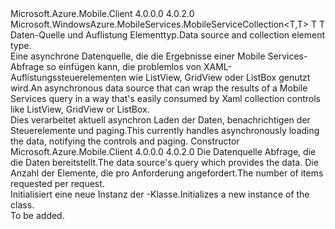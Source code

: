 <Type Name="MobileServiceCollection&lt;T&gt;" FullName="Microsoft.WindowsAzure.MobileServices.MobileServiceCollection&lt;T&gt;">
  <TypeSignature Language="C#" Value="public class MobileServiceCollection&lt;T&gt; : Microsoft.WindowsAzure.MobileServices.MobileServiceCollection&lt;T,T&gt;" />
  <TypeSignature Language="ILAsm" Value=".class public auto ansi beforefieldinit MobileServiceCollection`1&lt;T&gt; extends Microsoft.WindowsAzure.MobileServices.MobileServiceCollection`2&lt;!T, !T&gt;" />
  <TypeSignature Language="DocId" Value="T:Microsoft.WindowsAzure.MobileServices.MobileServiceCollection`1" />
  <TypeSignature Language="VB.NET" Value="Public Class MobileServiceCollection(Of T)&#xA;Inherits MobileServiceCollection(Of T, T)" />
  <TypeSignature Language="F#" Value="type MobileServiceCollection&lt;'T&gt; = class&#xA;    inherit MobileServiceCollection&lt;'T, 'T&gt;" />
  <AssemblyInfo>
    <AssemblyName>Microsoft.Azure.Mobile.Client</AssemblyName>
    <AssemblyVersion>4.0.0.0</AssemblyVersion>
    <AssemblyVersion>4.0.2.0</AssemblyVersion>
  </AssemblyInfo>
  <TypeParameters>
    <TypeParameter Name="T" />
  </TypeParameters>
  <Base>
    <BaseTypeName>Microsoft.WindowsAzure.MobileServices.MobileServiceCollection&lt;T,T&gt;</BaseTypeName>
    <BaseTypeArguments>
      <BaseTypeArgument TypeParamName="TTable">T</BaseTypeArgument>
      <BaseTypeArgument TypeParamName="TCollection">T</BaseTypeArgument>
    </BaseTypeArguments>
  </Base>
  <Interfaces />
  <Docs>
    <typeparam name="T"><span data-ttu-id="b8ea7-101">Daten-Quelle und Auflistung Elementtyp.</span><span class="sxs-lookup"><span data-stu-id="b8ea7-101">Data source and collection element type.</span></span></typeparam>
    <summary>
            <span data-ttu-id="b8ea7-102">Eine asynchrone Datenquelle, die die Ergebnisse einer Mobile Services-Abfrage so einfügen kann, die problemlos von XAML-Auflistungssteuerelementen wie ListView, GridView oder ListBox genutzt wird.</span><span class="sxs-lookup"><span data-stu-id="b8ea7-102">An asynchronous data source that can wrap the results of a Mobile Services query in a way that's easily consumed by Xaml collection controls like ListView, GridView or ListBox.</span></span>
            </summary>
    <remarks>
            <span data-ttu-id="b8ea7-103">Dies verarbeitet aktuell asynchron Laden der Daten, benachrichtigen der Steuerelemente und paging.</span><span class="sxs-lookup"><span data-stu-id="b8ea7-103">This currently handles asynchronously loading the data, notifying the controls and paging.</span></span>
            </remarks>
  </Docs>
  <Members>
    <Member MemberName=".ctor">
      <MemberSignature Language="C#" Value="public MobileServiceCollection (Microsoft.WindowsAzure.MobileServices.IMobileServiceTableQuery&lt;T&gt; query, int pageSize = 0);" />
      <MemberSignature Language="ILAsm" Value=".method public hidebysig specialname rtspecialname instance void .ctor(class Microsoft.WindowsAzure.MobileServices.IMobileServiceTableQuery`1&lt;!T&gt; query, int32 pageSize) cil managed" />
      <MemberSignature Language="DocId" Value="M:Microsoft.WindowsAzure.MobileServices.MobileServiceCollection`1.#ctor(Microsoft.WindowsAzure.MobileServices.IMobileServiceTableQuery{`0},System.Int32)" />
      <MemberSignature Language="VB.NET" Value="Public Sub New (query As IMobileServiceTableQuery(Of T), Optional pageSize As Integer = 0)" />
      <MemberSignature Language="F#" Value="new Microsoft.WindowsAzure.MobileServices.MobileServiceCollection&lt;'T&gt; : Microsoft.WindowsAzure.MobileServices.IMobileServiceTableQuery&lt;'T&gt; * int -&gt; Microsoft.WindowsAzure.MobileServices.MobileServiceCollection&lt;'T&gt;" Usage="new Microsoft.WindowsAzure.MobileServices.MobileServiceCollection&lt;'T&gt; (query, pageSize)" />
      <MemberType>Constructor</MemberType>
      <AssemblyInfo>
        <AssemblyName>Microsoft.Azure.Mobile.Client</AssemblyName>
        <AssemblyVersion>4.0.0.0</AssemblyVersion>
        <AssemblyVersion>4.0.2.0</AssemblyVersion>
      </AssemblyInfo>
      <Parameters>
        <Parameter Name="query" Type="Microsoft.WindowsAzure.MobileServices.IMobileServiceTableQuery&lt;T&gt;" />
        <Parameter Name="pageSize" Type="System.Int32" />
      </Parameters>
      <Docs>
        <param name="query">
            <span data-ttu-id="b8ea7-104">Die Datenquelle Abfrage, die die Daten bereitstellt.</span><span class="sxs-lookup"><span data-stu-id="b8ea7-104">The data source's query which provides the data.</span></span>
            </param>
        <param name="pageSize">
            <span data-ttu-id="b8ea7-105">Die Anzahl der Elemente, die pro Anforderung angefordert.</span><span class="sxs-lookup"><span data-stu-id="b8ea7-105">The number of items requested per request.</span></span>
            </param>
        <summary>
            <span data-ttu-id="b8ea7-106">Initialisiert eine neue Instanz der <see cref="T:IncrementalLoadingMobileServiceCollection{T}" />-Klasse.</span><span class="sxs-lookup"><span data-stu-id="b8ea7-106">Initializes a new instance of the <see cref="T:IncrementalLoadingMobileServiceCollection{T}" /> class.</span></span>
            </summary>
        <remarks>To be added.</remarks>
      </Docs>
    </Member>
  </Members>
</Type>